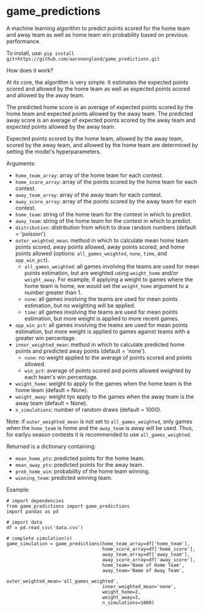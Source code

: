 # game_predictions

A machine learning algorithm to predict points scored for the home team and away team as well as home team win probability based on previous performance.

To install, use: `pip install git+https://github.com/aaronengland/game_predictions.git`

How does it work?

At its core, the algorithm is very simple. It estimates the expected points scored and allowed by the home team as well as expected points scored and allowed by the away team. 

The predicted home score is an average of expected points scored by the home team and expected points allowed by the away team. The predicted away score is an average of expected points scored by the away team and expected points allowed by the away team.

Expected points scored by the home team, allowed by the away team, scored by the away team, and allowed by the home team are determined by setting the model's hyperparameters.

Arguments:
- `home_team_array`: array of the home team for each contest.
- `home_score_array`: array of the points scored by the home team for each contest.
- `away_team_array`: array of the away team for each contest.
- `away_score_array`: array of the points scored by the away team for each contest.
- `home_team`: string of the home team for the contest in which to predict.
- `away_team`: string of the home team for the contest in which to predict.
- `distribution`: distribution from which to draw random numbers (default = 'poisson')
- `outer_weighted_mean`: method in which to calculate mean home team points scored, away points allowed, away points scored, and home points allowed (options: `all_games_weighted`, `none`, `time`, and `opp_win_pct`).
  - `all_games_weighted`: all games involving the teams are used for mean points estimation, but are weighted using `weight_home` and/or `weight_away`. For example, if applying a weight to games where the home team is home, we would set the `weight_home` argument to a number greater than 1.
  - `none`: all games involving the teams are used for mean points estimation, but no weighting will be applied.
  - `time`: all games involving the teams are used for mean points estimation, but more weight is applied to more recent games.
- `opp_win_pct`: all games involving the teams are used for mean points estimation, but more weight is applied to games against teams with a greater win percentage.
- `inner_weighted_mean`: method in which to calculate predicted home points and predicted away points (default = 'none').
  - `none`: no weight applied to the average of points scored and points allowed.
  - `win_pct`: average of points scored and points allowed weighted by each team's win percentage.
- `weight_home`: weight to apply to the games when the home team is the home team (default = None).
- `weight_away`: weight tyo apply to the games when the away team is the away team (default = None).
- `n_simulations`: number of random draws (default = 1000).

Note: if `outer_weighted_mean` is not set to `all_games_weighted`, only games when the `home_team` is home and the `away_team` is away will be used. Thus, for earlyu season contests it is recommended to use `all_games_weighted`.

Returned is a dictionary containing:
- `mean_home_pts`: predicted points for the home team.
- `mean_away_pts`: predicted points for the away team.
- `prob_home_win`: probability of the home team winning.
- `winning_team`: predicted winning team.

Example:
```
# import dependencies
from game_predictions import game_predictions
import pandas as pd

# import data
df = pd.read_csv('data.csv')

# complete simulation(s)
game_simulation = game_predictions(home_team_array=df['home_team'], 
                                   home_score_array=df['home_score'], 
                                   away_team_array=df['away_team'], 
                                   away_score_array=df['away_score'], 
                                   home_team='Name of Home Team', 
                                   away_team='Name of Away Team',
                                   outer_weighted_mean='all_games_weighted',
                                   inner_weighted_mean='none',
                                   weight_home=2,
                                   weight_away=3,
                                   n_simulations=1000)
```
